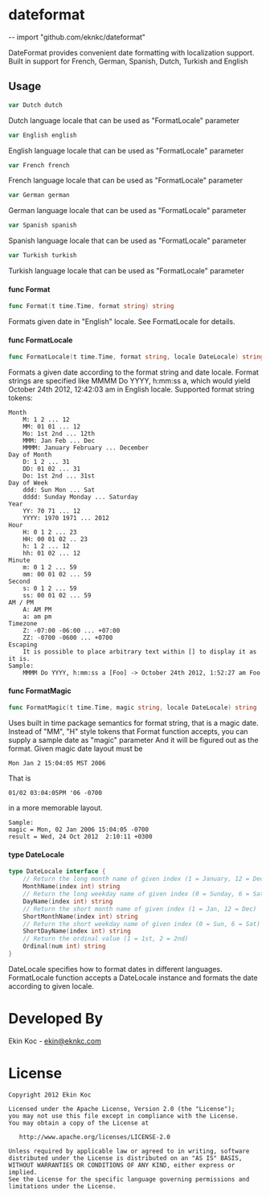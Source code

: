 # dateformat
--
    import "github.com/eknkc/dateformat"

DateFormat provides convenient date formatting with localization support. Built in support for French, German, Spanish, Dutch, Turkish and English

## Usage

```go
var Dutch dutch
```
Dutch language locale that can be used as "FormatLocale" parameter

```go
var English english
```
English language locale that can be used as "FormatLocale" parameter

```go
var French french
```
French language locale that can be used as "FormatLocale" parameter

```go
var German german
```
German language locale that can be used as "FormatLocale" parameter

```go
var Spanish spanish
```
Spanish language locale that can be used as "FormatLocale" parameter

```go
var Turkish turkish
```
Turkish language locale that can be used as "FormatLocale" parameter

#### func  Format

```go
func Format(t time.Time, format string) string
```
Formats given date in "English" locale. See FormatLocale for details.

#### func  FormatLocale

```go
func FormatLocale(t time.Time, format string, locale DateLocale) string
```
Formats a given date according to the format string and date locale. Format
strings are specified like MMMM Do YYYY, h:mm:ss a, which would yield October
24th 2012, 12:42:03 am in English locale. Supported format string tokens:

    Month
    	M: 1 2 ... 12
    	MM: 01 01 ... 12
    	Mo: 1st 2nd ... 12th
    	MMM: Jan Feb ... Dec
    	MMMM: January February ... December
    Day of Month
    	D: 1 2 ... 31
    	DD: 01 02 ... 31
    	Do: 1st 2nd ... 31st
    Day of Week
    	ddd: Sun Mon ... Sat
    	dddd: Sunday Monday ... Saturday
    Year
    	YY: 70 71 ... 12
    	YYYY: 1970 1971 ... 2012
    Hour
    	H: 0 1 2 ... 23
    	HH: 00 01 02 .. 23
    	h: 1 2 ... 12
    	hh: 01 02 ... 12
    Minute
    	m: 0 1 2 ... 59
    	mm: 00 01 02 ... 59
    Second
    	s: 0 1 2 ... 59
    	ss: 00 01 02 ... 59
    AM / PM
    	A: AM PM
    	a: am pm
    Timezone
    	Z: -07:00 -06:00 ... +07:00
    	ZZ: -0700 -0600 ... +0700
    Escaping
    	It is possible to place arbitrary text within [] to display it as it is.
    Sample:
    	MMMM Do YYYY, h:mm:ss a [Foo] -> October 24th 2012, 1:52:27 am Foo

#### func  FormatMagic

```go
func FormatMagic(t time.Time, magic string, locale DateLocale) string
```
Uses built in time package semantics for format string, that is a magic date.
Instead of "MM", "H" style tokens that Format function accepts, you can supply a
sample date as "magic" parameter And it will be figured out as the format. Given
magic date layout must be

    Mon Jan 2 15:04:05 MST 2006

That is

    01/02 03:04:05PM '06 -0700

in a more memorable layout.

    Sample:
    magic = Mon, 02 Jan 2006 15:04:05 -0700
    result = Wed, 24 Oct 2012  2:10:11 +0300

#### type DateLocale

```go
type DateLocale interface {
	// Return the long month name of given index (1 = January, 12 = December)
	MonthName(index int) string
	// Return the long weekday name of given index (0 = Sunday, 6 = Saturday)
	DayName(index int) string
	// Return the short month name of given index (1 = Jan, 12 = Dec)
	ShortMonthName(index int) string
	// Return the short weekday name of given index (0 = Sun, 6 = Sat)
	ShortDayName(index int) string
	// Return the ordinal value (1 = 1st, 2 = 2nd)
	Ordinal(num int) string
}
```

DateLocale specifies how to format dates in different languages. FormatLocale
function accepts a DateLocale instance and formats the date according to given
locale.

Developed By
============

Ekin Koc - <ekin@eknkc.com>

License
=======

    Copyright 2012 Ekin Koc

    Licensed under the Apache License, Version 2.0 (the "License");
    you may not use this file except in compliance with the License.
    You may obtain a copy of the License at

       http://www.apache.org/licenses/LICENSE-2.0

    Unless required by applicable law or agreed to in writing, software
    distributed under the License is distributed on an "AS IS" BASIS,
    WITHOUT WARRANTIES OR CONDITIONS OF ANY KIND, either express or implied.
    See the License for the specific language governing permissions and
    limitations under the License.
